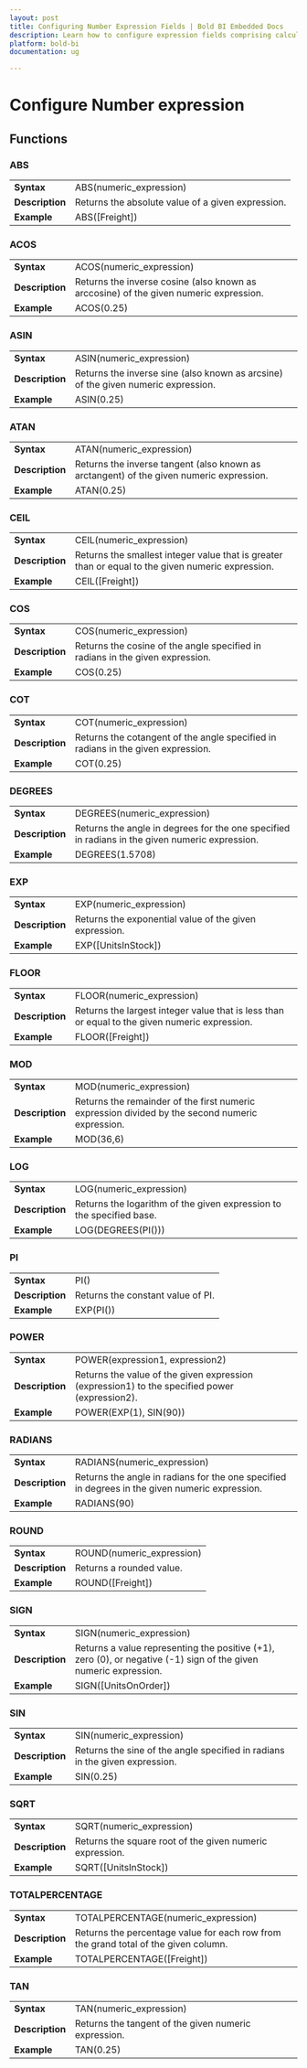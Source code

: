 ```yaml
---
layout: post
title: Configuring Number Expression Fields | Bold BI Embedded Docs
description: Learn how to configure expression fields comprising calculated number expressions using built-in functions in Bold BI Embedded.
platform: bold-bi
documentation: ug

---
```


# Configure Number expression

## Functions

### ABS

<table>
    <tr>
        <td><b>Syntax</b></td>
        <td>ABS(numeric_expression)</td>
    </tr>
    <tr>
        <td><b>Description</b></td>
        <td>Returns the absolute value of a given expression.</td>
    </tr>
    <tr>
        <td><b>Example</b></td>
        <td>ABS([Freight])</td>
    </tr>
</table>

### ACOS

<table>
    <tr>
        <td><b>Syntax</b></td>
        <td>ACOS(numeric_expression)</td>
    </tr>
    <tr>
        <td><b>Description</b></td>
        <td>Returns the inverse cosine (also known as arccosine) of the given numeric expression.</td>
    </tr>
    <tr>
        <td><b>Example</b></td>
        <td>ACOS(0.25)</td>
    </tr>
</table>

### ASIN

<table>
    <tr>
        <td><b>Syntax</b></td>
        <td>ASIN(numeric_expression)</td>
    </tr>
    <tr>
        <td><b>Description</b></td>
        <td>Returns the inverse sine (also known as arcsine) of the given numeric expression.</td>
    </tr>
    <tr>
        <td><b>Example</b></td>
        <td>ASIN(0.25)</td>
    </tr>
</table>

### ATAN

<table>
    <tr>
        <td><b>Syntax</b></td>
        <td>ATAN(numeric_expression)</td>
    </tr>
    <tr>
        <td><b>Description</b></td>
        <td>Returns the inverse tangent (also known as arctangent) of the given numeric expression.</td>
    </tr>
    <tr>
        <td><b>Example</b></td>
        <td>ATAN(0.25)</td>
    </tr>
</table>

### CEIL

<table>
    <tr>
        <td><b>Syntax</b></td>
        <td>CEIL(numeric_expression)</td>
    </tr>
    <tr>
        <td><b>Description</b></td>
        <td>Returns the smallest integer value that is greater than or equal to the given numeric expression.</td>
    </tr>
    <tr>
        <td><b>Example</b></td>
        <td>CEIL([Freight])</td>
    </tr>
</table>

### COS

<table>
    <tr>
        <td><b>Syntax</b></td>
        <td>COS(numeric_expression)</td>
    </tr>
    <tr>
        <td><b>Description</b></td>
        <td>Returns the cosine of the angle specified in radians in the given expression.</td>
    </tr>
    <tr>
        <td><b>Example</b></td>
        <td>COS(0.25)</td>
    </tr>
</table>

### COT

<table>
    <tr>
        <td><b>Syntax</b></td>
        <td>COT(numeric_expression)</td>
    </tr>
    <tr>
        <td><b>Description</b></td>
        <td>Returns the cotangent of the angle specified in radians in the given expression.</td>
    </tr>
    <tr>
        <td><b>Example</b></td>
        <td>COT(0.25)</td>
    </tr>
</table>

### DEGREES

<table>
    <tr>
        <td><b>Syntax</b></td>
        <td>DEGREES(numeric_expression)</td>
    </tr>
    <tr>
        <td><b>Description</b></td>
        <td>Returns the angle in degrees for the one specified in radians in the given numeric expression.</td>
    </tr>
    <tr>
        <td><b>Example</b></td>
        <td>DEGREES(1.5708)</td>
    </tr>
</table>

### EXP

<table>
    <tr>
        <td><b>Syntax</b></td>
        <td>EXP(numeric_expression)</td>
    </tr>
    <tr>
        <td><b>Description</b></td>
        <td>Returns the exponential value of the given expression.</td>
    </tr>
    <tr>
        <td><b>Example</b></td>
        <td>EXP([UnitsInStock])</td>
    </tr>
</table>

### FLOOR

<table>
    <tr>
        <td><b>Syntax</b></td>
        <td>FLOOR(numeric_expression)</td>
    </tr>
    <tr>
        <td><b>Description</b></td>
        <td>Returns the largest integer value that is less than or equal to the given numeric expression.</td>
    </tr>
    <tr>
        <td><b>Example</b></td>
        <td>FLOOR([Freight])</td>
    </tr>
</table>

### MOD

<table>
    <tr>
        <td><b>Syntax</b></td>
        <td>MOD(numeric_expression)</td>
    </tr>
    <tr>
        <td><b>Description</b></td>
        <td>Returns the remainder of the first numeric expression divided by the second numeric expression.</td>
    </tr>
    <tr>
        <td><b>Example</b></td>
        <td>MOD(36,6)</td>
    </tr>
</table>

### LOG

<table>
    <tr>
        <td><b>Syntax</b></td>
        <td>LOG(numeric_expression)</td>
    </tr>
    <tr>
        <td><b>Description</b></td>
        <td>Returns the logarithm of the given expression to the specified base.</td>
    </tr>
    <tr>
        <td><b>Example</b></td>
        <td>LOG(DEGREES(PI()))</td>
    </tr>
</table>

### PI

<table>
    <tr>
        <td><b>Syntax</b></td>
        <td>PI()</td>
    </tr>
    <tr>
        <td><b>Description</b></td>
        <td>Returns the constant value of PI.</td>
    </tr>
    <tr>
        <td><b>Example</b></td>
        <td>EXP(PI())</td>
    </tr>
</table>

### POWER

<table>
    <tr>
        <td><b>Syntax</b></td>
        <td>POWER(expression1, expression2)</td>
    </tr>
    <tr>
        <td><b>Description</b></td>
        <td>Returns the value of the given expression (expression1) to the specified power (expression2).</td>
    </tr>
    <tr>
        <td><b>Example</b></td>
        <td>POWER(EXP(1), SIN(90))</td>
    </tr>
</table>

### RADIANS

<table>
    <tr>
        <td><b>Syntax</b></td>
        <td>RADIANS(numeric_expression)</td>
    </tr>
    <tr>
        <td><b>Description</b></td>
        <td>Returns the angle in radians for the one specified in degrees in the given numeric expression.</td>
    </tr>
    <tr>
        <td><b>Example</b></td>
        <td>RADIANS(90)</td>
    </tr>
</table>

### ROUND

<table>
    <tr>
        <td><b>Syntax</b></td>
        <td>ROUND(numeric_expression)</td>
    </tr>
    <tr>
        <td><b>Description</b></td>
        <td>Returns a rounded value.</td>
    </tr>
    <tr>
        <td><b>Example</b></td>
        <td>ROUND([Freight])</td>
    </tr>
</table>

### SIGN

<table>
    <tr>
        <td><b>Syntax</b></td>
        <td>SIGN(numeric_expression)</td>
    </tr>
    <tr>
        <td><b>Description</b></td>
        <td>Returns a value representing the positive (+1), zero (0), or negative (-1) sign of the given numeric expression.</td>
    </tr>
    <tr>
        <td><b>Example</b></td>
        <td>SIGN([UnitsOnOrder])</td>
    </tr>
</table>

### SIN

<table>
    <tr>
        <td><b>Syntax</b></td>
        <td>SIN(numeric_expression)</td>
    </tr>
    <tr>
        <td><b>Description</b></td>
        <td>Returns the sine of the angle specified in radians in the given expression.</td>
    </tr>
    <tr>
        <td><b>Example</b></td>
        <td>SIN(0.25)</td>
    </tr>
</table>

### SQRT

<table>
    <tr>
        <td><b>Syntax</b></td>
        <td>SQRT(numeric_expression)</td>
    </tr>
    <tr>
        <td><b>Description</b></td>
        <td>Returns the square root of the given numeric expression.</td>
    </tr>
    <tr>
        <td><b>Example</b></td>
        <td>SQRT([UnitsInStock])</td>
    </tr>
</table>

### TOTALPERCENTAGE

<table>
    <tr>
        <td><b>Syntax</b></td>
        <td>TOTALPERCENTAGE(numeric_expression)</td>
    </tr>
    <tr>
        <td><b>Description</b></td>
        <td>Returns the percentage value for each row from the grand total of the given column.</td>
    </tr>
    <tr>
        <td><b>Example</b></td>
        <td>TOTALPERCENTAGE([Freight])</td>
    </tr>
</table>

### TAN

<table>
    <tr>
        <td><b>Syntax</b></td>
        <td>TAN(numeric_expression)</td>
    </tr>
    <tr>
        <td><b>Description</b></td>
        <td>Returns the tangent of the given numeric expression.</td>
    </tr>
    <tr>
        <td><b>Example</b></td>
        <td>TAN(0.25)</td>
    </tr>
</table>



